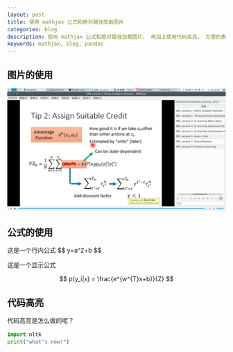 ```yaml
---
layout: post
title: 使用 mathjax 公式和绝对路径加载图片
categories: blog
description: 使用 mathjax 公式和绝对路径加载图片， 再加上使用代码高亮， 方便的表格， 才比较方便。
keywords: mathjax, blog, pandoc
---
```

 
## 图片的使用

![这是一个图片](/assets/images/Screenshot_20180730_012427.png)

## 公式的使用

这是一个行内公式 \$$ y=a^2+b $$

这是一个显示公式

$$ p(y_i|x) = \frac{e^{w^{T}x+b}}{Z} $$

## 代码高亮

代码高亮是怎么做的呢？

```python
import nltk
print("what's new!")
```

